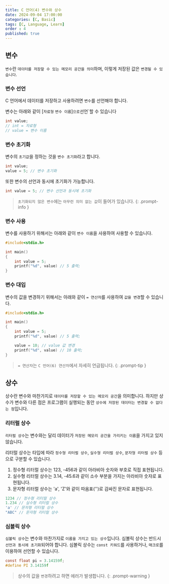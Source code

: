 ```yaml
---
title: C 언어(4) 변수와 상수
date: 2024-09-04 17:00:00
categories: [C, Basic]
tags: [C, Language, Learn]
order : 4
published: true
---
```


## 변수

`변수`란 `데이터를 저장할 수 있는 메모리 공간을 의미`하며, 
이렇게 저장된 값은 `변경될 수 있습니다`.

### 변수 선언

C 언어에서 데이터를 저장하고 사용하려면 `변수`를 선언해야 합니다.

변수는 아래와 같이 [`자료형` `변수 이름`]` 으로 `선언`할 수 있습니다

```c
int value;
// int = 자료형
// value = 변수 이름
```

### 변수 초기화

변수의 `초기값`을 정하는 것을 `변수 초기화`라고 합니다.

```c
int value;
value = 5; // 변수 초기화
```

또한 변수의 선언과 동시에 초기화가 가능합니다.

```c
int value = 5; // 변수 선언과 동시에 초기화
```

<!-- markdownlint-capture -->
<!-- markdownlint-disable -->
> `초기화되지 않은 변수`에는 `아무런 의미 없는 값`이 들어가 있습니다.
{: .prompt-info }
<!-- markdownlint-restore -->

### 변수 사용

변수를 사용하기 위해서는 
아래와 같이 `변수 이름`을 사용하여 사용할 수 있습니다.

```c
#include<stdio.h>

int main()
{
    int value = 5;
    printf("%d", value) // 5 출력;
}
```

### 변수 대입

변수의 값을 변경하기 위해서는
아래와 같이 `= 연산자`를 사용하여 `값을 변경`할 수 있습니다.

```c
#include<stdio.h>

int main()
{
    int value = 5;
    printf("%d", value) // 5 출력;

    value = 10; // value 값 변경
    printf("%d", value) // 10 출력;
}
```

<!-- markdownlint-capture -->
<!-- markdownlint-disable -->
> `= 연산자`는 `C 언어(6) 연산자`에서 자세히 언급됩니다.
{: .prompt-tip   }
<!-- markdownlint-restore -->

## 상수

상수란 변수와 마찬가지로 `데이터를 저장할 수 있는 메모리 공간`을 의미합니다.
하지만 상수가 변수와 다른 점은 프로그램이 실행되는 동안 
`상수에 저장된 데이터는 변경할 수 없다는 점`입니다.

### 리터럴 상수

`리터럴 상수`는 변수와는 달리 데이터가 
`저장된 메모리 공간을 가리키는 이름`을 가지고 있지 않습니다.

리터럴 상수는 타입에 따라 
`정수형 리터럴 상수`, `실수형 리터럴 상수`,  `문자형 리터럴 상수` 등으로 구분할 수 있습니다.

1. 정수형 리터럴 상수는 123, -456과 같이 아라비아 숫자와 부호로 직접 표현됩니다.
2. 실수형 리터럴 상수는 3.14, -45.6과 같이 소수 부분을 가지는 아라비아 숫자로 표현됩니다.
3. 문자형 리터럴 상수는 'a', 'Z'와 같이 따옴표('')로 감싸진 문자로 표현됩니다.

```c
1234 // 정수형 리터럴 상수
1.234 // 실수형 리터럴 상수
'a' // 문자형 리터럴 상수
"ABC" // 문자형 리터럴 상수
```

### 심볼릭 상수

`심볼릭 상수`는 변수와 마찬가지로 `이름을 가지고 있는 상수`입니다.
심볼릭 상수는 반드시 `선언과 동시에 초기화`되어야 합니다.
심볼릭 상수는 `const 키워드`를 사용하거나, `매크로`를 이용하여 선언할 수 있습니다.

```c
const float pi = 3.14159f;
#define PI 3.14159f
```

<!-- markdownlint-capture -->
<!-- markdownlint-disable -->
> 상수의 값을 `변경`하려고 하면 에러가 발생합니다.
{: .prompt-warning }
<!-- markdownlint-restore -->